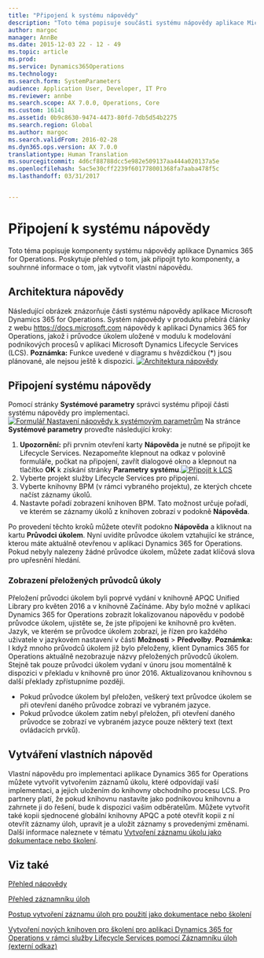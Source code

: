 ```yaml
---
title: "Připojení k systému nápovědy"
description: "Toto téma popisuje součásti systému nápovědy aplikace Microsoft Dynamics 365 for Operations a poskytuje přehled o způsobu jejich propojení a shrnutí postupu pro vytvoření vlastní nápovědy."
author: margoc
manager: AnnBe
ms.date: 2015-12-03 22 - 12 - 49
ms.topic: article
ms.prod: 
ms.service: Dynamics365Operations
ms.technology: 
ms.search.form: SystemParameters
audience: Application User, Developer, IT Pro
ms.reviewer: annbe
ms.search.scope: AX 7.0.0, Operations, Core
ms.custom: 16141
ms.assetid: 0b9c8630-9474-4473-80fd-7db5d54b2275
ms.search.region: Global
ms.author: margoc
ms.search.validFrom: 2016-02-28
ms.dyn365.ops.version: AX 7.0.0
translationtype: Human Translation
ms.sourcegitcommit: 4d6cf88788dcc5e982e509137aa444a020137a5e
ms.openlocfilehash: 5ac5e30cff2239f601778001368fa7aaba478f5c
ms.lasthandoff: 03/31/2017


---
```


# <a name="connect-the-help-system"></a>Připojení k systému nápovědy

Toto téma popisuje komponenty systému nápovědy aplikace Dynamics 365 for Operations. Poskytuje přehled o tom, jak připojit tyto komponenty, a souhrnné informace o tom, jak vytvořit vlastní nápovědu. 

<a name="help-architecture"></a>Architektura nápovědy
-----------------

Následující obrázek znázorňuje části systému nápovědy aplikace Microsoft Dynamics 365 for Operations. Systém nápovědy v produktu přebírá články z webu https://docs.microsoft.com nápovědy k aplikaci Dynamics 365 for Operations, jakož i průvodce úkolem uložené v modulu k modelování podnikových procesů v aplikaci Microsoft Dynamics Lifecycle Services (LCS). 
**Poznámka:** Funkce uvedené v diagramu s hvězdičkou (\*) jsou plánované, ale nejsou ještě k dispozici. [![Architektura nápovědy](./media/help-architecture.png)](./media/help-architecture.png)

## <a name="connecting-the-help-system"></a>Připojení systému nápovědy
Pomocí stránky **Systémové parametry** správci systému připojí části systému nápovědy pro implementaci. [![Formulář Nastavení nápovědy k systémovým parametrům](./media/system-parameters_ops-1024x437.png)](./media/system-parameters_ops.png) Na stránce **Systémové parametry** proveďte následující kroky:

1.  **Upozornění:** při prvním otevření karty **Nápověda** je nutné se připojit ke Lifecycle Services. Nezapomeňte klepnout na odkaz v polovině formuláře, počkat na připojení, zavřít dialogové okno a klepnout na tlačítko **OK** k získání stránky **Parametry systému**.[![Připojit k LCS](./media/connect-to-lcs-crop-1024x365.png "Připojit k LCS")](./media/connect-to-lcs-crop.png)
2.  Vyberte projekt služby Lifecycle Services pro připojení.
3.  Vyberte knihovny BPM (v rámci vybraného projektu), ze kterých chcete načíst záznamy úkolů.
4.  Nastavte pořadí zobrazení knihoven BPM. Tato možnost určuje pořadí, ve kterém se záznamy úkolů z knihoven zobrazí v podokně **Nápověda**.

Po provedení těchto kroků můžete otevřít podokno **Nápověda** a kliknout na kartu **Průvodci úkolem**. Nyní uvidíte průvodce úkolem vztahující ke stránce, kterou máte aktuálně otevřenou v aplikaci Dynamics 365 for Operations. Pokud nebyly nalezeny žádné průvodce úkolem, můžete zadat klíčová slova pro upřesnění hledání.

### <a name="showing-translated-task-guides"></a>Zobrazení přeložených průvodců úkoly

Přeložení průvodci úkolem byli poprvé vydání v knihovně APQC Unified Library pro květen 2016 a v knihovně Začínáme. Aby bylo možné v aplikaci Dynamics 365 for Operations zobrazit lokalizovanou nápovědu v podobě průvodce úkolem, ujistěte se, že jste připojeni ke knihovně pro květen. Jazyk, ve kterém se průvodce úkolem zobrazí, je řízen pro každého uživatele v jazykovém nastavení v části **Možnosti** &gt; **Předvolby**. **Poznámka:** I když mnoho průvodců úkolem již bylo přeloženy, klient Dynamics 365 for Operations aktuálně nezobrazuje názvy přeložených průvodců úkolem. Stejně tak pouze průvodci úkolem vydaní v únoru jsou momentálně k dispozici v překladu v knihovně pro únor 2016. Aktualizovanou knihovnou s další překlady zpřístupníme později.

-   Pokud průvodce úkolem byl přeložen, veškerý text průvodce úkolem se při otevření daného průvodce zobrazí ve vybraném jazyce.
-   Pokud průvodce úkolem zatím nebyl přeložen, při otevření daného průvodce se zobrazí ve vybraném jazyce pouze některý text (text ovládacích prvků).

## <a name="creating-custom-help"></a>Vytváření vlastních nápověd
Vlastní nápovědu pro implementaci aplikace Dynamics 365 for Operations můžete vytvořit vytvořením záznamů úkolu, které odpovídají vaší implementaci, a jejich uložením do knihovny obchodního procesu LCS. Pro partnery platí, že pokud knihovnu nastavíte jako podnikovou knihovnu a zahrnete ji do řešení, bude k dispozici vašim odběratelům. Můžete vytvořit také kopii sjednocené globální knihovny APQC a poté otevřít kopii z ní otevřít záznamy úloh, upravit je a uložit záznamy s provedenými změnami. Další informace naleznete v tématu [Vytvoření záznamu úkolu jako dokumentace nebo školení](../user-interface/task-recorder.md).

<a name="see-also"></a>Viz také
--------

[Přehled nápovědy](help-overview.md)

[Přehled záznamníku úloh](../user-interface/task-recorder.md)

[Postup vytvoření záznamu úloh pro použití jako dokumentace nebo školení](../user-interface/task-recorder-training-docs.md)

[Vytvoření nových knihoven pro školení pro aplikaci Dynamics 365 for Operations v rámci služby Lifecycle Services pomocí Záznamníku úloh (externí odkaz)](https://docs.com/mufife/163372c6-f366-4c5a-94fa-93e2c25f878a/creating-new-training-libraries-for-dynamics-ax)


